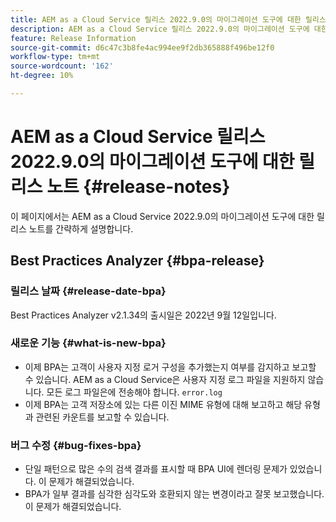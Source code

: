 ```yaml
---
title: AEM as a Cloud Service 릴리스 2022.9.0의 마이그레이션 도구에 대한 릴리스 노트
description: AEM as a Cloud Service 릴리스 2022.9.0의 마이그레이션 도구에 대한 릴리스 노트
feature: Release Information
source-git-commit: d6c47c3b8fe4ac994ee9f2db365888f496be12f0
workflow-type: tm+mt
source-wordcount: '162'
ht-degree: 10%

---
```


# AEM as a Cloud Service 릴리스 2022.9.0의 마이그레이션 도구에 대한 릴리스 노트 {#release-notes}

이 페이지에서는 AEM as a Cloud Service 2022.9.0의 마이그레이션 도구에 대한 릴리스 노트를 간략하게 설명합니다.

## Best Practices Analyzer {#bpa-release}

### 릴리스 날짜 {#release-date-bpa}

Best Practices Analyzer v2.1.34의 출시일은 2022년 9월 12일입니다.

### 새로운 기능 {#what-is-new-bpa}

* 이제 BPA는 고객이 사용자 지정 로거 구성을 추가했는지 여부를 감지하고 보고할 수 있습니다. AEM as a Cloud Service은 사용자 지정 로그 파일을 지원하지 않습니다. 모든 로그 파일은에 전송해야 합니다. `error.log`
* 이제 BPA는 고객 저장소에 있는 다른 이진 MIME 유형에 대해 보고하고 해당 유형과 관련된 카운트를 보고할 수 있습니다.

### 버그 수정 {#bug-fixes-bpa}

* 단일 패턴으로 많은 수의 검색 결과를 표시할 때 BPA UI에 렌더링 문제가 있었습니다. 이 문제가 해결되었습니다.
* BPA가 일부 결과를 심각한 심각도와 호환되지 않는 변경이라고 잘못 보고했습니다. 이 문제가 해결되었습니다.
